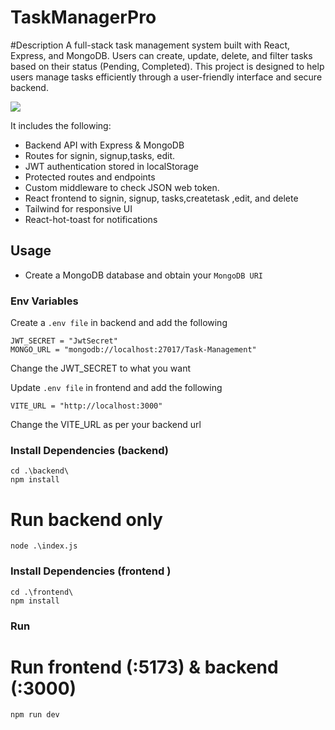# TaskManagerPro 

#Description
A full-stack task management system built with React, Express, and MongoDB. Users can create, update, delete, and filter tasks based on their status (Pending, Completed). This project is designed to help users manage tasks efficiently through a user-friendly interface and secure backend.

<img src="./frontend/public/screen.png" />

 It includes the following:

- Backend API with Express & MongoDB
- Routes for signin, signup,tasks, edit.
- JWT authentication stored in localStorage
- Protected routes and endpoints
- Custom middleware to check JSON web token.
- React frontend to signin, signup, tasks,createtask ,edit, and delete
- Tailwind for responsive UI
- React-hot-toast for notifications

## Usage

- Create a MongoDB database and obtain your `MongoDB URI`

### Env Variables
  
Create a `.env file` in backend and add the following

```
JWT_SECRET = "JwtSecret"
MONGO_URL = "mongodb://localhost:27017/Task-Management"
```
Change the JWT_SECRET to what you want

Update `.env file` in frontend and add the following

```
VITE_URL = "http://localhost:3000" 
```
Change the VITE_URL as per your backend url


### Install Dependencies (backend)


```
cd .\backend\
npm install
```
# Run backend only
```
node .\index.js
```

### Install Dependencies (frontend )
```
cd .\frontend\
npm install
```
### Run

# Run frontend (:5173) & backend (:3000)
```
npm run dev
```

